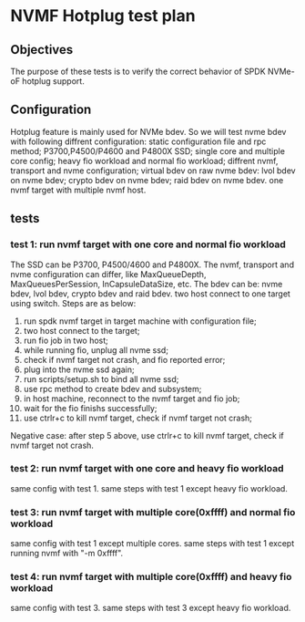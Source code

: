 # NVMF Hotplug test plan

## Objectives

The purpose of these tests is to verify the correct behavior of SPDK NVMe-oF hotplug support.

## Configuration

Hotplug feature is mainly used for NVMe bdev. So we will test nvme bdev with following diffrent configuration:
static configuration file and rpc method;
P3700,P4500/P4600 and P4800X SSD;
single core and multiple core config;
heavy fio workload and normal fio workload;
diffrent nvmf, transport and nvme configuration;
virtual bdev on raw nvme bdev:
lvol bdev on nvme bdev;
crypto bdev on nvme bdev;
raid bdev on nvme bdev.
one nvmf target with multiple nvmf host.

## tests

### test 1: run nvmf target with one core and normal fio workload
The SSD can be P3700, P4500/4600 and P4800X.
The nvmf, transport and nvme configuration can differ,
like MaxQueueDepth, MaxQueuesPerSession, InCapsuleDataSize, etc.
The bdev can be: nvme bdev, lvol bdev, crypto bdev and raid bdev.
two host connect to one target using switch.
Steps are as below:

1. run spdk nvmf target in target machine with configuration file;
2. two host connect to the target;
3. run fio job in two host;
4. while running fio, unplug all nvme ssd;
5. check if nvmf target not crash, and fio reported error;
6. plug into the  nvme ssd again;
7. run scripts/setup.sh to bind all nvme ssd;
8. use rpc method to create bdev and subsystem;
9. in host machine, reconnect to the nvmf target and fio job;
10. wait for the fio finishs successfully;
11. use ctrlr+c to kill nvmf target, check if nvmf target not crash;

Negative case:
after step 5 above, use ctrlr+c to kill nvmf target, check if nvmf target not crash.

### test 2: run nvmf target with one core and heavy fio workload
same config with test 1.
same steps with test 1 except heavy fio workload.
### test 3: run nvmf target with multiple core(0xffff) and normal fio workload
same config with test 1 except multiple cores.
same steps with test 1 except running nvmf with "-m 0xffff".

### test 4: run nvmf target with multiple core(0xffff) and heavy fio workload
same config with test 3.
same steps with test 3 except heavy fio workload.